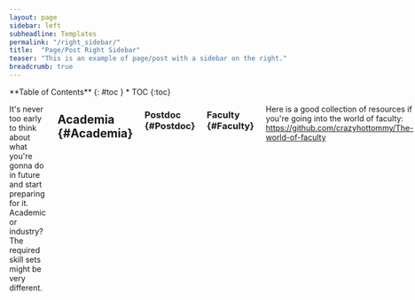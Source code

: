 ```yaml
---
layout: page
sidebar: left
subheadline: Templates
permalink: "/right_sidebar/"
title:  "Page/Post Right Sidebar"
teaser: "This is an example of page/post with a sidebar on the right."
breadcrumb: true
---
```

<div class="row">

<div class="medium-4 medium-push-8 columns" markdown="1">
 <div class="panel radius" markdown="1">
 **Table of Contents**
 {: #toc }
 *  TOC
 {:toc}
 </div>
 </div>
<div class="medium-8 medium-pull-4 columns" markdown="1">

It's never too early to think about what you're gonna do in future and start preparing for it. Academic or industry? The required skill sets might be very different. 

## Academia {#Academia}

### Postdoc {#Postdoc}
### Faculty {#Faculty}
Here is a good collection of resources if you're going into the world of faculty: 
<https://github.com/crazyhottommy/The-world-of-faculty>
### Research Scientist/Non-tenure Track positions. 

## Industry {#Industry}
</div>

